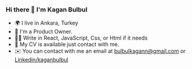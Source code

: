 ### Hi there 👋 I'm Kagan Bulbul

- 🌍 I live in Ankara, Turkey
- 👔 I'm a Product Owner. 
- 👨‍💻 Write in React, JavaScript, Css, or Html if it needs
- 💬 My CV is available just contact with me.
- ✉️ You can contact with me an email at [bulbulkagann@gmail.com](mailto:bulbulkagann@gmail.com) or [Linkedin/kaganbulbul](https://www.linkedin.com/in/kaganbulbul/)
